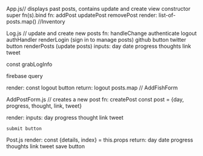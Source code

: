 App.js// displays past posts, contains update and create view
  constructor
    super
      fn(s).bind
  fn:
    addPost
    updatePost
    removePost
  render:
    list-of-posts.map()
    <Log />  //Inventory

Log.js // update and create new posts
  fn:
    handleChange
    authenticate
    logout
    authHandler
    renderLogin (sign in to manage posts)
      github button
      twitter button
    renderPosts (update posts)
      inputs:
        day
        date
        progress
        thoughts
        link
        tweet

  const grabLogInfo

  firebase query

  render:
      const logout button
    return:
      logout
      posts.map
      <AddPostForm /> // AddFishForm

AddPostForm.js // creates a new post
  fn:
    createPost
      const post = {day, progress, thought, link, tweet}

  render:
    inputs:
        day
        progress
        thought
        link
        tweet

    submit button

Post.js
  render:
    const {details, index} = this.props
    return:
      day
      date
      progress
      thoughts
      link
      tweet
      save button
